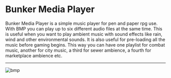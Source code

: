 # Bunker Media Player

Bunker Media Player is a simple music player for pen and paper rpg use.
With BMP you can play up to six different audio files at the same time.
This is useful when you want to play ambient music with sound effects like rain, wind and other environmental sounds.
It is also useful for pre-loading all the music before gaming begins.
This way you can have one playlist for combat music, another for city music, a third for sewer ambience, a fourth for marketplace ambience etc.

---

![bmp](https://user-images.githubusercontent.com/45630259/170763501-6193e021-d15a-4e41-ab0f-d72944c36fa3.png)
